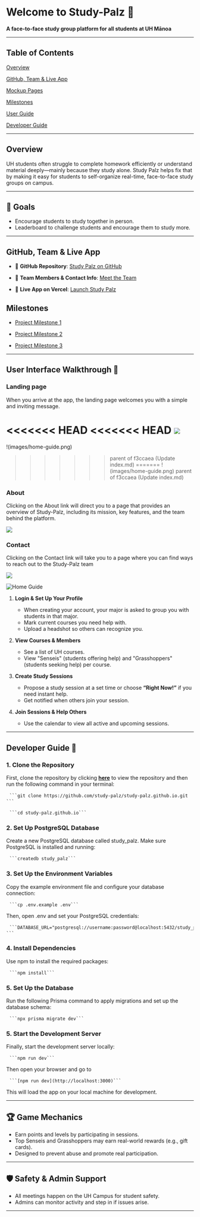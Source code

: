 # Welcome to Study-Palz 👋

**A face-to-face study group platform for all students at UH Mānoa**

---

## Table of Contents

[Overview](#overview)

[GitHub, Team & Live App](#github-team--live-app)

[Mockup Pages](mockup.md)

[Milestones](#milestones)

[User Guide](#user-guide-)

[Developer Guide](#developer-guide-)

---

## Overview

UH students often struggle to complete homework efficiently or understand material deeply—mainly because they study alone. Study Palz helps fix that by making it easy for students to self-organize real-time, face-to-face study groups on campus.

---

## 🎯 Goals

- Encourage students to study together in person.
- Leaderboard to challenge students and encourage them to study more.

---

## GitHub, Team & Live App

- 🔗 **GitHub Repository**: [Study Palz on GitHub](https://github.com/orgs/study-palz/repositories)  

- 👥 **Team Members & Contact Info**: [Meet the Team](team-contract.md)  

- 🚀 **Live App on Vercel**: [Launch Study Palz](https://study-palz.vercel.app/)


## Milestones

- [Project Milestone 1](https://github.com/orgs/study-palz/projects/3)

- [Project Milestone 2](https://github.com/orgs/study-palz/projects/7)

- [Project Milestone 3](https://github.com/orgs/study-palz/projects/8/views/1)


---

## User Interface Walkthrough 🔧

### Landing page

When you arrive at the app, the landing page welcomes you with a simple and inviting message.

<<<<<<< HEAD
<<<<<<< HEAD
![](public/images/home-guide.png)
=======
!(images/home-guide.png)
>>>>>>> parent of f3ccaea (Update index.md)
=======
!(images/home-guide.png)
>>>>>>> parent of f3ccaea (Update index.md)

### About

Clicking on the About link will direct you to a page that provides an overview of Study-Palz, including its mission, key features, and the team behind the platform.

![](public/images/about-guide.png)

### Contact 

Clicking on the Contact link will take you to a page where you can find ways to reach out to the Study-Palz team

![](public/images/contact-guide.png)

![Home Guide](images/signup-guide.png)



1. **Login & Set Up Your Profile**  
   - When creating your account, your major is asked to group you with students in that major.
   - Mark current courses you need help with.
   - Upload a headshot so others can recognize you.

2. **View Courses & Members**  
   - See a list of UH courses.
   - View "Senseis" (students offering help) and "Grasshoppers" (students seeking help) per course.

3. **Create Study Sessions**  
   - Propose a study session at a set time or choose **“Right Now!”** if you need instant help.
   - Get notified when others join your session.

4. **Join Sessions & Help Others**  
   - Use the calendar to view all active and upcoming sessions.

---

## Developer Guide 🔧

### 1. Clone the Repository

First, clone the repository by clicking [**here**](https://github.com/study-palz/study-palz.github.io) to view the repository and then run the following command in your terminal:

<pre> <code>```git clone https://github.com/study-palz/study-palz.github.io.git ```</code> </pre>
<pre> <code>```cd study-palz.github.io```</code> </pre>

### 2. Set Up PostgreSQL Database

Create a new PostgreSQL database called study_palz. Make sure PostgreSQL is installed and running:
<pre> <code>```createdb study_palz```</code> </pre>

### 3. Set Up the Environment Variables

Copy the example environment file and configure your database connection:
<pre> <code>```cp .env.example .env```</code> </pre>
Then, open .env and set your PostgreSQL credentials:
<pre> <code>```DATABASE_URL="postgresql://username:password@localhost:5432/study_palz"
```</code> </pre>

### 4. Install Dependencies

Use npm to install the required packages:
<pre> <code>```npm install```</code> </pre>

### 5. Set Up the Database

Run the following Prisma command to apply migrations and set up the database schema:
<pre> <code>```npx prisma migrate dev```</code> </pre>

### 5. Start the Development Server

Finally, start the development server locally:
<pre> <code>```npm run dev```</code> </pre>
Then open your browser and go to
<pre> <code>```[npm run dev](http://localhost:3000)```</code> </pre>
This will load the app on your local machine for development.

---

## 🏆 Game Mechanics

- Earn points and levels by participating in sessions.
- Top Senseis and Grasshoppers may earn real-world rewards (e.g., gift cards).
- Designed to prevent abuse and promote real participation.

---

## 🛡️ Safety & Admin Support

- All meetings happen on the UH Campus for student safety.
- Admins can monitor activity and step in if issues arise.

---



